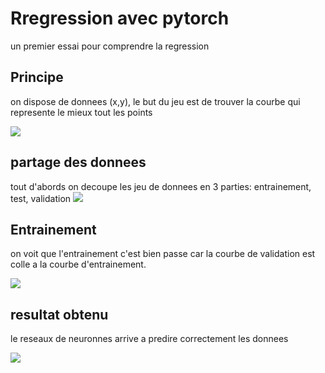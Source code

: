 # Rregression avec pytorch 
un premier essai pour comprendre la regression

## Principe
on dispose de donnees (x,y), le but du jeu est de trouver la courbe qui represente le mieux tout les points

![](https://github.com/LouisDelprat/regression_pytorch/donnees.PNG)



## partage des donnees 
tout d'abords on decoupe les jeu de donnees en 3 parties: entrainement, test, validation
![](https://github.com/LouisDelprat/regression_pytorch/train_test_valid.PNG)


## Entrainement
on voit que l'entrainement c'est bien passe car la courbe de validation est colle a la courbe d'entrainement.

![](https://github.com/LouisDelprat/regression_pytorch/entrainement.PNG)


## resultat obtenu
 le reseaux de neuronnes arrive a predire correctement les donnees 


![](https://github.com/LouisDelprat/regression_pytorch/resultat.PNG)

